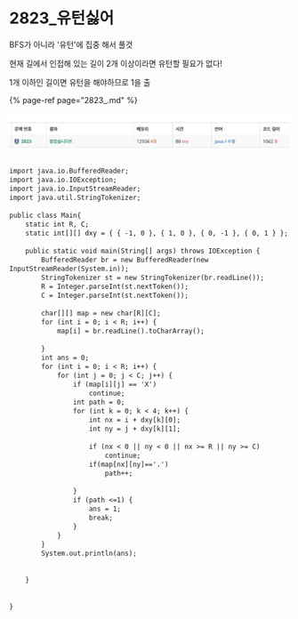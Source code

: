 # 2823\_유턴싫어

BFS가 아니라 '유턴'에 집중 해서 풀것

현재 길에서 인접해 있는 길이 2개 이상이라면 유턴할 필요가 없다!

1개 이하인 길이면 유턴을 해야하므로 1을 출

{% page-ref page="2823\_.md" %}

![](.gitbook/assets/2020-09-01-11.04.19.png)

```text

import java.io.BufferedReader;
import java.io.IOException;
import java.io.InputStreamReader;
import java.util.StringTokenizer;

public class Main{
	static int R, C;
	static int[][] dxy = { { -1, 0 }, { 1, 0 }, { 0, -1 }, { 0, 1 } };

	public static void main(String[] args) throws IOException {
		BufferedReader br = new BufferedReader(new InputStreamReader(System.in));
		StringTokenizer st = new StringTokenizer(br.readLine());
		R = Integer.parseInt(st.nextToken());
		C = Integer.parseInt(st.nextToken());

		char[][] map = new char[R][C];
		for (int i = 0; i < R; i++) {
			map[i] = br.readLine().toCharArray();

		}
		int ans = 0;
		for (int i = 0; i < R; i++) {
			for (int j = 0; j < C; j++) {
				if (map[i][j] == 'X')
					continue;
				int path = 0;
				for (int k = 0; k < 4; k++) {
					int nx = i + dxy[k][0];
					int ny = j + dxy[k][1];

					if (nx < 0 || ny < 0 || nx >= R || ny >= C) 
						continue;
					if(map[nx][ny]=='.')
						path++;

				}
				if (path <=1) {
					ans = 1;
					break;
				}
			}
		}
		System.out.println(ans);


	}


}

```

